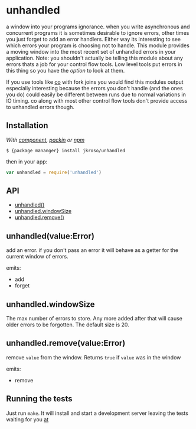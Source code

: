 
# unhandled

  a window into your programs ignorance. when you write asynchronous and concurrent programs it is sometimes desirable to ignore errors, other times you just forget to add an error handlers. Either way its interesting to see which errors your program is choosing not to handle. This module provides a moving window into the most recent set of unhandled errors in your application. Note: you shouldn't actually be telling this module about any errors thats a job for your control flow tools. Low level tools put errors in this thing so you have the _option_ to look at them.

  If you use tools like [co](//github.com/visionmedia/co) with fork joins you would find this modules output especially interesting because the errors you don't handle (and the ones you do) could easily be different between runs due to normal variations in IO timing. co along with most other control flow tools don't provide access to unhandled errors though.

## Installation

_With [component](//github.com/component/component), [packin](//github.com/jkroso/packin) or [npm](//github.com/isaacs/npm)_  

	$ {package mananger} install jkroso/unhandled

then in your app:

```js
var unhandled = require('unhandled')
```

## API

  - [unhandled()](#unhandled)
  - [unhandled.windowSize](#unhandledwindowsize)
  - [unhandled.remove()](#unhandledremovevalueerror)

## unhandled(value:Error)

  add an error. if you don't pass an error it will behave as a getter for the current window of errors.

  emits:  

 + add
 + forget

## unhandled.windowSize

  The max number of errors to store. Any more added after that will cause older errors to be forgotten. The default size is 20.

## unhandled.remove(value:Error)

  remove `value` from the window. Returns `true` if `value` was in the window

  emits:

 + remove

## Running the tests

Just run `make`. It will install and start a development server leaving the tests waiting for you [at](http://localhost:3000/test)
